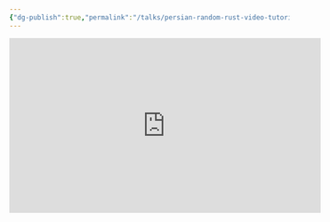 ```yaml
---
{"dg-publish":true,"permalink":"/talks/persian-random-rust-video-tutorials/","created":"2022-09-11T13:57:48.614+02:00","updated":"2023-08-28T15:02:32.955+02:00"}
---
```





<iframe width="560" height="315" src="https://www.youtube.com/embed/videoseries?list=PLH9G_m3SzhWvPqP2eF-aHikD1Q6wU4EOW"
	title="YouTube video player" frameborder="0"
	allow="accelerometer; autoplay; clipboard-write; encrypted-media; gyroscope; picture-in-picture"
	allowfullscreen></iframe>
